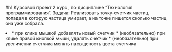 #h1 Курсовой проект 2 курс , по дисциплине “Технология программирования”.
Задача: Реализовать точку-счетчик частиц, попадая в которую частица умирает, а на точке пишется сколько частиц она уже собрала.
<li>
* при клике мышкой добавлять новый счетчик
* (необязательно) при клике правой кнопкой мыши, удалять счетчик
* (необязательно) при увеличении счетчика менять насыщеность цвета счетчика 
</li>
